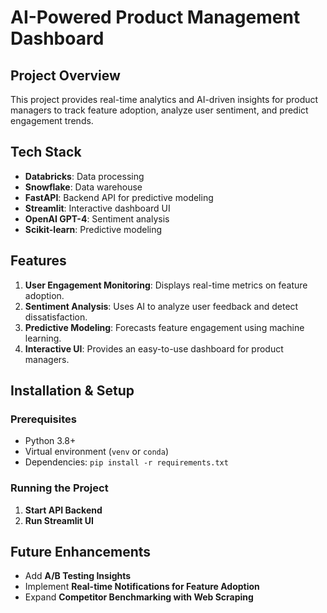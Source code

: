 # AI-Powered Product Management Dashboard

## Project Overview
This project provides real-time analytics and AI-driven insights for product managers to track feature adoption, analyze user sentiment, and predict engagement trends.

## Tech Stack
- **Databricks**: Data processing
- **Snowflake**: Data warehouse
- **FastAPI**: Backend API for predictive modeling
- **Streamlit**: Interactive dashboard UI
- **OpenAI GPT-4**: Sentiment analysis
- **Scikit-learn**: Predictive modeling

## Features
1. **User Engagement Monitoring**: Displays real-time metrics on feature adoption.
2. **Sentiment Analysis**: Uses AI to analyze user feedback and detect dissatisfaction.
3. **Predictive Modeling**: Forecasts feature engagement using machine learning.
4. **Interactive UI**: Provides an easy-to-use dashboard for product managers.

## Installation & Setup
### Prerequisites
- Python 3.8+
- Virtual environment (`venv` or `conda`)
- Dependencies: `pip install -r requirements.txt`

### Running the Project
1. **Start API Backend**
2. **Run Streamlit UI**


## Future Enhancements
- Add **A/B Testing Insights**
- Implement **Real-time Notifications for Feature Adoption**
- Expand **Competitor Benchmarking with Web Scraping**




